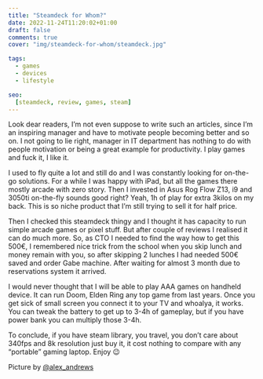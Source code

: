 ```yaml
---
title: "Steamdeck for Whom?"
date: 2022-11-24T11:20:02+01:00
draft: false
comments: true
cover: "img/steamdeck-for-whom/steamdeck.jpg"

tags:
  - games
  - devices
  - lifestyle

seo:
  [steamdeck, review, games, steam]
---
```


Look dear readers, I’m not even suppose to write such an articles, since I’m an inspiring manager and have to motivate people becoming better and so on. I not going to lie right, manager in IT department has nothing to do with people motivation or being a great example for productivity. I play games and fuck it, I like it. 

I used to fly quite a lot and still do and I was constantly looking for on-the-go solutions. For a while I was happy with iPad, but all the games there mostly arcade with zero story. Then I invested in Asus Rog Flow Z13, i9 and 3050ti on-the-fly sounds good right? Yeah, 1h of play for extra 3kilos on my back. This is so niche product that I’m still trying to sell it for half price.

Then I checked this steamdeck thingy and I thought it has capacity to run simple arcade games or pixel stuff. But after couple of reviews I realised it can do much more. So, as CTO I needed to find the way how to get this 500€, I remembered nice trick from the school when you skip lunch and money remain with you, so after skipping 2 lunches I had needed 500€ saved and order Gabe machine. After waiting for almost 3 month due to reservations system it arrived. 

I would never thought that I will be able to play AAA games on handheld device. It can run Doom, Elden Ring any top game from last years. Once you get sick of small screen you connect it to your TV and whoalya, it works. You can tweak the battery to get up to 3-4h of gameplay, but if you have power bank you can multiply those 3-4h. 

To conclude, if you have steam library, you travel, you don’t care about 340fps and 8k resolution just buy it, it cost nothing to compare with any “portable” gaming laptop. Enjoy 😉 

Picture by [@alex_andrews](https://unsplash.com/@alex_andrews)

